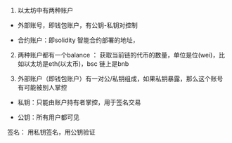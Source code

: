 1. 以太坊中有两种账户

 + 外部账号，即钱包账户，有公钥-私钥对控制

 + 合约账户：即solidity 智能合约部署的地址，


 2. 两种账户都有一个balance ： 获取当前链的代币的数量，单位是位(wei)，比如以太坊是eth(以太币)，bsc 链上是bnb

 
 3. 外部账户（即钱包账户）有一对公/私钥组成，如果私钥暴露，那么这个账号有可能被别人掌控

   + 私钥：只能由账户持有者掌控，用于签名交易

   + 公钥：所有用户都可见

   签名： 用私钥签名，用公钥验证
